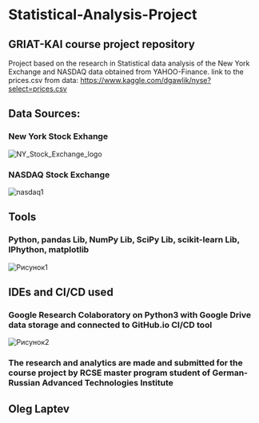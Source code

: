 # Statistical-Analysis-Project
## GRIAT-KAI course project repository

Project based on the research in Statistical data analysis of the New York Exchange and NASDAQ data obtained from YAHOO-Finance.
link to the prices.csv from data: https://www.kaggle.com/dgawlik/nyse?select=prices.csv

## Data Sources:

### New York Stock Exhange
![NY_Stock_Exchange_logo](https://user-images.githubusercontent.com/34554388/84565357-3593a680-ad71-11ea-8694-6737632bd6e8.png)

### NASDAQ Stock Exchange
![nasdaq1](https://user-images.githubusercontent.com/34554388/84565356-33c9e300-ad71-11ea-811a-0db04fe0ffc4.png)

## Tools
### Python, pandas Lib, NumPy Lib, SciPy Lib, scikit-learn Lib, IPhython, matplotlib
![Рисунок1](https://user-images.githubusercontent.com/34554388/84565456-f9147a80-ad71-11ea-93b2-f935e1e263a7.png)

## IDEs and CI/CD used
### Google Research Colaboratory on Python3 with Google Drive data storage and connected to GitHub.io CI/CD tool
![Рисунок2](https://user-images.githubusercontent.com/34554388/84565589-c8811080-ad72-11ea-8e1a-64fd124b9514.png)


### The research and analytics are made and submitted for the course project by RCSE master program student of German-Russian Advanced Technologies Institute
## Oleg Laptev



